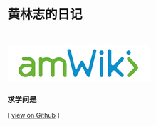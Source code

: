 # 黄林志的日记

<br>

![求学](amWiki/images/logo.png)  

### 求学问是 

[ [view on Github](https://hnlinzhi19.github.io/linz_wiki/?file=%E9%A6%96%E9%A1%B5) ]
